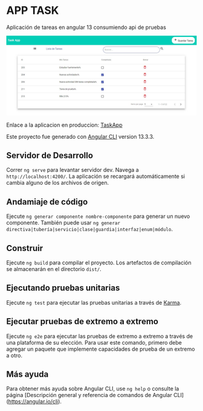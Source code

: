 # APP TASK
Aplicación de tareas en angular 13 consumiendo api de pruebas

![app](https://github.com/luismartinezo/TaskApp-Angular/blob/main/src/assets/app.jpg?raw=true)

Enlace a la aplicacion en produccion: [TaskApp](https://covinoc-7aawfoht0-luismartinezo.vercel.app/)

Este proyecto fue generado con [Angular CLI](https://github.com/angular/angular-cli) version 13.3.3.

## Servidor de Desarrollo

Correr `ng serve` para levantar servidor dev. Navega a `http://localhost:4200/`. La aplicación se recargará automáticamente si cambia alguno de los archivos de origen.

## Andamiaje de código

Ejecute `ng generar componente nombre-componente` para generar un nuevo componente. También puede usar `ng generar directiva|tubería|servicio|clase|guardia|interfaz|enum|módulo`.

## Construir

Ejecute `ng build` para compilar el proyecto. Los artefactos de compilación se almacenarán en el directorio `dist/`.

## Ejecutando pruebas unitarias

Ejecute `ng test` para ejecutar las pruebas unitarias a través de [Karma](https://karma-runner.github.io).

## Ejecutar pruebas de extremo a extremo

Ejecute `ng e2e` para ejecutar las pruebas de extremo a extremo a través de una plataforma de su elección. Para usar este comando, primero debe agregar un paquete que implemente capacidades de prueba de un extremo a otro.

## Más ayuda

Para obtener más ayuda sobre Angular CLI, use `ng help` o consulte la página [Descripción general y referencia de comandos de Angular CLI] (https://angular.io/cli).
